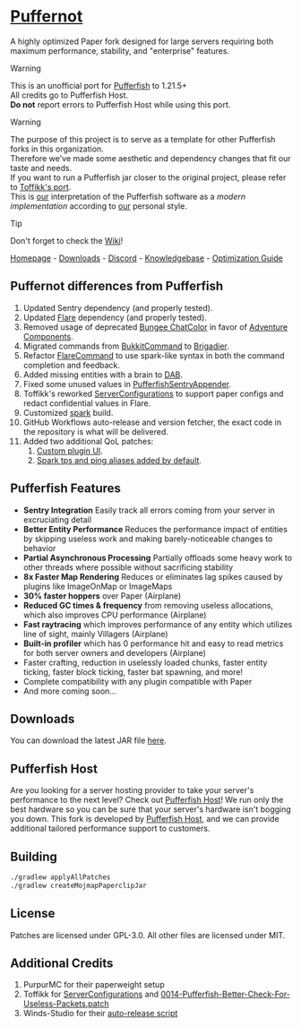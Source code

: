 [home]: https://pufferfish.host
[knowledgebase]: https://docs.pufferfish.host
[discord]: https://discord.gg/reZw4vQV9H
[downloads]: https://pufferfish.host/downloads
[optguide]: https://docs.pufferfish.host/optimization/pufferfish-server-optimization-guide/

# [Puffernot](https://github.com/pufferfish-gg/Pufferfish)
A highly optimized Paper fork designed for large servers requiring both maximum performance, stability, and "enterprise" features.

> [!WARNING]
> This is an unofficial port for [Pufferfish](https://github.com/pufferfish-gg/Pufferfish) to 1.21.5+ \
> All credits go to Pufferfish Host. \
> **Do not** report errors to Pufferfish Host while using this port.

> [!WARNING]
> The purpose of this project is to serve as a template for other Pufferfish forks in this organization. \
> Therefore we've made some aesthetic and dependency changes that fit our taste and needs. \
> If you want to run a Pufferfish jar closer to the original project, please refer to [Toffikk's port](https://github.com/Toffikk/Pufferfork). \
> This is <u>our</u> interpretation of the Pufferfish software as a _modern implementation_ according to <u>our</u> personal style.

> [!TIP]
> Don't forget to check the [Wiki](https://github.com/SerlithNetwork/Puffernot/wiki)!

[Homepage][home] - [Downloads][downloads] - [Discord][discord] - [Knowledgebase][knowledgebase] - [Optimization Guide][optguide]

## Puffernot differences from Pufferfish
1. Updated Sentry dependency (and properly tested).
2. Updated [Flare](https://github.com/SerlithNetwork/Flare) dependency (and properly tested).
3. Removed usage of deprecated [Bungee ChatColor](https://github.com/pufferfish-gg/Pufferfish/blob/ver/1.21/patches/server/0003-Pufferfish-Config-and-Command.patch) in favor of [Adventure Components](https://github.com/SerlithNetwork/Puffernot/blob/ver/1.21.5/pufferfish-server/src/main/java/gg/pufferfish/pufferfish/PufferfishCommand.java#L40).
4. Migrated commands from [BukkitCommand](https://github.com/pufferfish-gg/Pufferfish/blob/ver/1.21/patches/server/0003-Pufferfish-Config-and-Command.patch) to [Brigadier](https://github.com/SerlithNetwork/Puffernot/blob/ver/1.21.5/pufferfish-server/src/main/java/gg/pufferfish/pufferfish/PufferfishCommand.java).
5. Refactor [FlareCommand](https://github.com/SerlithNetwork/Puffernot/blob/ver/1.21.5/pufferfish-server/src/main/java/gg/pufferfish/pufferfish/flare/FlareCommand.java) to use spark-like syntax in both the command completion and feedback.
6. Added missing entities with a brain to [DAB](https://github.com/SerlithNetwork/Puffernot/blob/ver/1.21.5/pufferfish-server/minecraft-patches/features/0010-Pufferfish-Dynamic-Activation-Of-Brain.patch).
7. Fixed some unused values in [PufferfishSentryAppender](https://github.com/SerlithNetwork/Puffernot/blob/ver/1.21.5/pufferfish-server/src/main/java/gg/pufferfish/pufferfish/sentry/PufferfishSentryAppender.java#L59).
8. Toffikk's reworked [ServerConfigurations](https://github.com/SerlithNetwork/Puffernot/blob/ver/1.21.5/pufferfish-server/src/main/java/gg/pufferfish/pufferfish/compat/ServerConfigurations.java) to support paper configs and redact confidential values in Flare.
9. Customized [spark](https://github.com/SerlithNetwork/Puffernot/blob/ver/1.21.5/pufferfish-server/build.gradle.kts.patch#L70) build.
10. GitHub Workflows auto-release and version fetcher, the exact code in the repository is what will be delivered.
11. Added two additional QoL patches:
    1. [Custom plugin UI](https://github.com/SerlithNetwork/Puffernot/blob/ver/1.21.5/pufferfish-server/paper-patches/files/src/main/java/io/papermc/paper/command/PaperPluginsCommand.java.patch).
    2. [Spark tps and ping aliases added by default](https://github.com/SerlithNetwork/Puffernot/blob/ver/1.21.5/pufferfish-server/paper-patches/files/src/main/resources/configurations/commands.yml.patch).

## Pufferfish Features

- **Sentry Integration** Easily track all errors coming from your server in excruciating detail
- **Better Entity Performance** Reduces the performance impact of entities by skipping useless work and making barely-noticeable changes to behavior
- **Partial Asynchronous Processing** Partially offloads some heavy work to other threads where possible without sacrificing stability
- **8x Faster Map Rendering** Reduces or eliminates lag spikes caused by plugins like ImageOnMap or ImageMaps
- **30% faster hoppers** over Paper (Airplane)
- **Reduced GC times & frequency** from removing useless allocations, which also improves CPU performance (Airplane)
- **Fast raytracing** which improves performance of any entity which utilizes line of sight, mainly Villagers (Airplane)
- **Built-in profiler** which has 0 performance hit and easy to read metrics for both server owners and developers (Airplane)
- Faster crafting, reduction in uselessly loaded chunks, faster entity ticking, faster block ticking, faster bat spawning, and more!
- Complete compatibility with any plugin compatible with Paper
- And more coming soon...

## Downloads
You can download the latest JAR file [here][downloads].

## Pufferfish Host

Are you looking for a server hosting provider to take your server's performance to the next level? Check out [Pufferfish Host][home]! We run only the best hardware so you can be sure that your server's hardware isn't bogging you down.
This fork is developed by [Pufferfish Host][home], and we can provide additional tailored performance support to customers.

## Building

```bash
./gradlew applyAllPatches
./gradlew createMojmapPaperclipJar
```

## License
Patches are licensed under GPL-3.0.
All other files are licensed under MIT.

## Additional Credits
1. PurpurMC for their paperweight setup
2. Toffikk for [ServerConfigurations](https://github.com/Toffikk/Pufferfork/blob/ver/1.21.6/pufferfork-server/src/main/java/gg/pufferfish/pufferfish/compat/ServerConfigurations.java) and [0014-Pufferfish-Better-Check-For-Useless-Packets.patch](https://github.com/Toffikk/Pufferfork/blob/ver/1.21.6/pufferfork-server/minecraft-patches/sources/net/minecraft/server/level/ServerEntity.java.patch)
3. Winds-Studio for their [auto-release script](https://github.com/Winds-Studio/Leaf/blob/ver/1.21.5/scripts/prepareRelease.sh)
